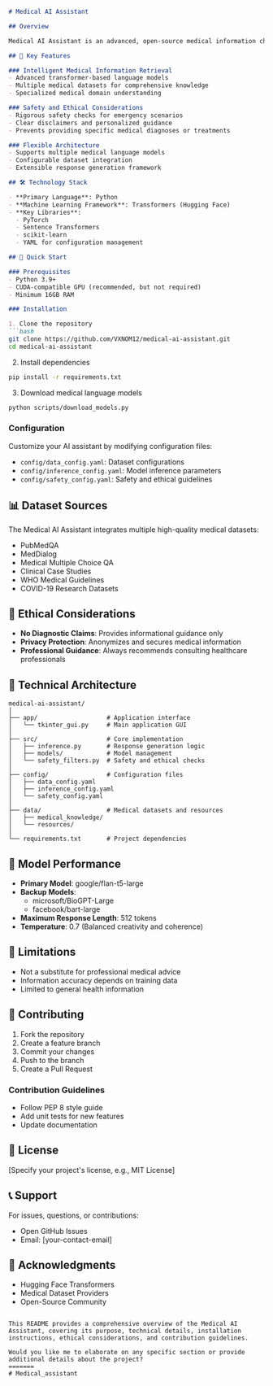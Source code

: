 ```markdown
# Medical AI Assistant

## Overview

Medical AI Assistant is an advanced, open-source medical information chatbot designed to provide reliable, accessible health information while maintaining strict ethical and safety standards.

## 🌟 Key Features

### Intelligent Medical Information Retrieval
- Advanced transformer-based language models
- Multiple medical datasets for comprehensive knowledge
- Specialized medical domain understanding

### Safety and Ethical Considerations
- Rigorous safety checks for emergency scenarios
- Clear disclaimers and personalized guidance
- Prevents providing specific medical diagnoses or treatments

### Flexible Architecture
- Supports multiple medical language models
- Configurable dataset integration
- Extensible response generation framework

## 🛠 Technology Stack

- **Primary Language**: Python
- **Machine Learning Framework**: Transformers (Hugging Face)
- **Key Libraries**:
  - PyTorch
  - Sentence Transformers
  - scikit-learn
  - YAML for configuration management

## 🚀 Quick Start

### Prerequisites
- Python 3.9+
- CUDA-compatible GPU (recommended, but not required)
- Minimum 16GB RAM

### Installation

1. Clone the repository
```bash
git clone https://github.com/VXNOM12/medical-ai-assistant.git
cd medical-ai-assistant
```

2. Install dependencies
```bash
pip install -r requirements.txt
```

3. Download medical language models
```bash
python scripts/download_models.py
```

### Configuration

Customize your AI assistant by modifying configuration files:
- `config/data_config.yaml`: Dataset configurations
- `config/inference_config.yaml`: Model inference parameters
- `config/safety_config.yaml`: Safety and ethical guidelines

## 📊 Dataset Sources

The Medical AI Assistant integrates multiple high-quality medical datasets:
- PubMedQA
- MedDialog
- Medical Multiple Choice QA
- Clinical Case Studies
- WHO Medical Guidelines
- COVID-19 Research Datasets

## 🔐 Ethical Considerations

- **No Diagnostic Claims**: Provides informational guidance only
- **Privacy Protection**: Anonymizes and secures medical information
- **Professional Guidance**: Always recommends consulting healthcare professionals

## 🧠 Technical Architecture

```
medical-ai-assistant/
│
├── app/                   # Application interface
│   └── tkinter_gui.py     # Main application GUI
│
├── src/                   # Core implementation
│   ├── inference.py       # Response generation logic
│   ├── models/            # Model management
│   └── safety_filters.py  # Safety and ethical checks
│
├── config/                # Configuration files
│   ├── data_config.yaml
│   ├── inference_config.yaml
│   └── safety_config.yaml
│
├── data/                  # Medical datasets and resources
│   ├── medical_knowledge/
│   └── resources/
│
└── requirements.txt       # Project dependencies
```

## 🔬 Model Performance

- **Primary Model**: google/flan-t5-large
- **Backup Models**: 
  - microsoft/BioGPT-Large
  - facebook/bart-large
- **Maximum Response Length**: 512 tokens
- **Temperature**: 0.7 (Balanced creativity and coherence)

## 🚧 Limitations

- Not a substitute for professional medical advice
- Information accuracy depends on training data
- Limited to general health information

## 🤝 Contributing

1. Fork the repository
2. Create a feature branch
3. Commit your changes
4. Push to the branch
5. Create a Pull Request

### Contribution Guidelines
- Follow PEP 8 style guide
- Add unit tests for new features
- Update documentation

## 📄 License

[Specify your project's license, e.g., MIT License]

## 📞 Support

For issues, questions, or contributions:
- Open GitHub Issues
- Email: [your-contact-email]

## 🏅 Acknowledgments

- Hugging Face Transformers
- Medical Dataset Providers
- Open-Source Community
```

This README provides a comprehensive overview of the Medical AI Assistant, covering its purpose, technical details, installation instructions, ethical considerations, and contribution guidelines.

Would you like me to elaborate on any specific section or provide additional details about the project?
=======
# Medical_assistant
